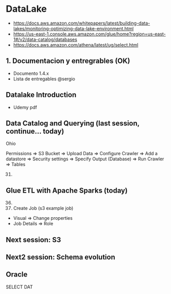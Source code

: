 # DataLake
- https://docs.aws.amazon.com/whitepapers/latest/building-data-lakes/monitoring-optimizing-data-lake-environment.html
- https://us-east-1.console.aws.amazon.com/glue/home?region=us-east-1#/v2/data-catalog/databases
- https://docs.aws.amazon.com/athena/latest/ug/select.html


## 1. Documentacion y entregrables (OK)
- Documento 1.4.x
- Lista de entregables @sergio

## Datalake Introduction
- Udemy pdf

## Data Catalog and Querying (last session, continue... today)
Ohio

Permissions =>  S3 Bucket => Upload Data => Configure Crawler => Add a datastore => Security settings => Specify Output (Database) => Run Crawler => Tables

31. 


##  Glue ETL with Apache Sparks (today)
36.
1. Create Job (s3 example job)
- Visual => Change properties
- Job Details => Role


## Next session: S3

## Next2 session: Schema evolution


## Oracle

SELECT DAT